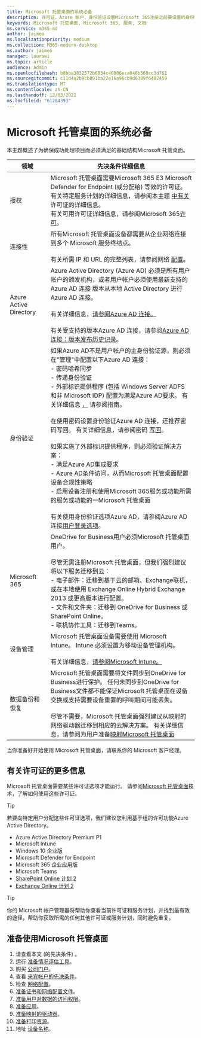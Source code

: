 ```yaml
---
title: Microsoft 托管桌面的系统必备
description: 许可证、Azure 帐户、身份验证设置Microsoft 365注册之前要设置的身份验证Microsoft 托管桌面
keywords: Microsoft 托管桌面, Microsoft 365, 服务, 文档
ms.service: m365-md
author: jaimeo
ms.localizationpriority: medium
ms.collection: M365-modern-desktop
ms.author: jaimeo
manager: laurawi
ms.topic: article
audience: Admin
ms.openlocfilehash: b8bba3832572b6834c46806eca048b568cc3d761
ms.sourcegitcommit: c11d4a2b9cb891ba22e16a96cb9d6389f6482459
ms.translationtype: MT
ms.contentlocale: zh-CN
ms.lasthandoff: 12/03/2021
ms.locfileid: "61284393"
---
```

# <a name="prerequisites-for-microsoft-managed-desktop"></a>Microsoft 托管桌面的系统必备

<!--This topic is the target for a "Learn more" link in the Admin Portal (aka.ms/prereq-azure). DO NOT DELETE.-->
<!--from Prerequisites -->

本主题概述了为确保成功处理项目而必须满足的基础结构Microsoft 托管桌面。


领域 | 先决条件详细信息
--- | ---
授权 |Microsoft 托管桌面需要Microsoft 365 E3 Microsoft Defender for Endpoint (或分配给) 等效的许可证。<br>有关特定服务计划的详细信息，请参阅本主题 [中有关](#more-about-licenses) 许可证的详细信息。<br>有关可用许可证详细信息，请参阅Microsoft 365[许可](https://www.microsoft.com/microsoft-365/compare-microsoft-365-enterprise-plans)。
连接性 | 所有Microsoft 托管桌面设备都需要从企业网络连接到多个 Microsoft 服务终结点。<br><br>有关所需 IP 和 URL 的完整列表，请参阅网络 [配置](../get-ready/network.md)。 
Azure Active Directory | Azure Active Directory (Azure AD) 必须是所有用户帐户的颁发机构，或者用户帐户必须使用最新支持的 Azure AD 连接 版本从本地 Active Directory 进行Azure AD 连接。<br><br>有关详细信息，[请参阅Azure AD 连接。](/azure/active-directory/hybrid/whatis-azure-ad-connect)<br><br>有关受支持的版本Azure AD 连接，请参阅[Azure AD 连接：版本发布历史记录](/azure/active-directory/hybrid/reference-connect-version-history)。
身份验证 | 如果Azure AD不是用户帐户的主身份验证源，则必须在"管理"中配置以下Azure AD 连接：<br>- 密码哈希同步<br>- 传递身份验证<br>- 外部标识提供程序 (包括 Windows Server ADFS 和非 Microsoft IDP) 配置为满足Azure AD要求。 有关详细信息 [，](https://www.microsoft.com/download/details.aspx?id=56843) 请参阅指南。 <br><br>在使用密码设置身份验证Azure AD 连接，还推荐密码写回。 有关详细信息，请参阅密码 [写回](/azure/active-directory/authentication/howto-sspr-writeback)。 <br><br>如果实施了外部标识提供程序，则必须验证解决方案：<br>- 满足Azure AD集成要求<br>- Azure AD条件访问，从而Microsoft 托管桌面配置设备合规性策略<br>- 启用设备注册和使用Microsoft 365服务或功能所需的服务或功能的一Microsoft 托管桌面 <br><br>有关使用身份验证选项Azure AD，请参阅Azure AD 连接[用户登录选项](/azure/active-directory/connect/active-directory-aadconnect-user-signin)。
Microsoft 365 | OneDrive for Business用户必须Microsoft 托管桌面用户。<br><br>尽管无需注册Microsoft 托管桌面，但我们强烈建议将以下服务迁移到云：<br>- 电子邮件：迁移到基于云的邮箱、Exchange联机，或在本地使用 Exchange Online Hybrid Exchange 2013 或更高版本进行配置。<br>- 文件和文件夹：迁移到 OneDrive for Business 或 SharePoint Online。<br>- 联机协作工具：迁移到Teams。
设备管理 | Microsoft 托管桌面设备需要使用 Microsoft Intune。 Intune 必须设置为移动设备管理机构。<br><br>有关详细信息，[请参阅Microsoft Intune。](https://www.microsoft.com/cloud-platform/microsoft-intune)
数据备份和恢复 | Microsoft 托管桌面需要将文件同步到OneDrive for Business进行保护。 任何未同步到OneDrive for Business文件都不能保证Microsoft 托管桌面在设备交换或支持需要设备重置的呼叫期间可能丢失。<br><br>尽管不需要，Microsoft 托管桌面强烈建议从映射的网络驱动器迁移到相应的云解决方案。 有关详细信息，请参阅为用户准备[映射Microsoft 托管桌面](mapped-drives.md)

当你准备好开始使用 Microsoft 托管桌面，请联系你的 Microsoft 客户经理。 

## <a name="more-about-licenses"></a>有关许可证的更多信息

Microsoft 托管桌面需要某些许可证选项才能运行。 请参阅[Microsoft 托管桌面](../intro/technologies.md)技术，了解如何使用这些许可证。

> [!TIP]
> 若要向特定用户分配这些许可证选项，我们建议您利用基于组的许可功能Azure Active Directory。 [](/azure/active-directory/fundamentals/active-directory-licensing-whatis-azure-portal)

- Azure Active Directory Premium P1
- Microsoft Intune
- Windows 10 企业版  
- Microsoft Defender for Endpoint
- Microsoft 365 企业应用版
- Microsoft Teams
- [SharePoint Online 计划 2](https://www.microsoft.com/microsoft-365/sharepoint/compare-sharepoint-plans)
- [Exchange Online 计划 2](https://www.microsoft.com/microsoft-365/exchange/compare-microsoft-exchange-online-plans)

> [!TIP]
> 你的 Microsoft 帐户管理器将帮助你查看当前许可证和服务计划，并找到最有效的途径，帮助你获取所需的任何其他许可证或服务计划，同时避免重复。

## <a name="steps-to-get-ready-for-microsoft-managed-desktop"></a>准备使用Microsoft 托管桌面

1. 请查看本文 (的先决条件) 。
2. 运行 [准备情况评估工具](readiness-assessment-tool.md)。
1. 购买 [公司门户](../get-started/company-portal.md)。
1. 查看 [来宾帐户的先决条件](guest-accounts.md)。
1. 检查 [网络配置](network.md)。
1. [准备证书和网络配置文件](certs-wifi-lan.md)。
1. [准备用户对数据的访问权限](authentication.md)。
1. [准备应用](apps.md)。
1. [准备映射的驱动器](mapped-drives.md)。
1. [准备打印资源](printing.md)。
1. 地址 [设备名称](address-device-names.md)。
